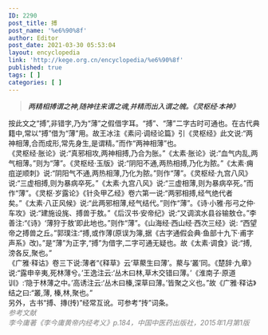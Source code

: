 ```yaml
---
ID: 2290
post_title: 搏
post_name: '%e6%90%8f'
author: Editor
post_date: 2021-03-30 05:53:04
layout: encyclopedia
link: 'http://kege.org.cn/encyclopedia/%e6%90%8f'
published: true
tags: [ ]
categories: [ ]
---
```

<blockquote>
<div><span style="color: #000000;"><em>两精相搏谓之神,随神往来谓之魂,并精而出入谓之魄。<span style="letter-spacing: -0.315px;">《灵枢经·本神》</span></em></span></div></blockquote>
<div></div>
<div>按此文之“搏”,非错字,乃为“薄”之假借字耳。“搏”、“薄”二字古时可通也。在古代典籍中,常以“搏”借为“薄”用。故王冰注《素问·调经论篇》引《灵枢经》此文说:“两神相薄,合而成形,常先身生,是谓精。”而作“两神相薄”也。</div>
<div>《灵枢经·胀论》说:“真邪相攻,两神相搏,乃合为胀。”《太素·胀论》说:“血气内乱,两气相薄。”则为“薄”。《灵枢经·玉版》说:“阴阳不通,两热相搏,乃化为脓。”《太素·痈疽逆顺刺》说:“阴阳气不通,两热相薄,乃化为脓。”则作“薄”。《灵枢经·九宫八风》说:“三虚相搏,则为暴病卒死。”《太素·九宫八风》说:“三虚相薄,则为暴病卒死。”而作“薄”。《灵枢·岁露论》《针灸甲乙经》卷六第一说:“两邪相搏,经气绝代者矣。”《太素·八正风候》说:“此两邪相薄,经气结代。”则作“薄”。《诗·小雅·彤弓之仲·车攻》说:“建施设旄、搏兽于敖。”《后汉书·安帝纪》说:“又调滨水县谷输敖仓。”李善注:“《诗》‘薄狩于敖’即此地也。”则作“薄”。《山海经·西山经·西次三经》说: “西望帝之搏兽之丘。”郭璞注:“搏,或作薄(原误为簿,据《古字通假会典·鱼部十九下·甫字声系》改)。”是“薄”为正字,“搏”为借字,二字可通无疑也。故《太素·调食》说:“搏, 滂各反,聚也。”</div>
<div></div>
<div>《广雅·释诂》卷三下说:薄者“《释草》云‘草藂生曰薄’。藂与‘叢’同。《楚辞·九章》说:“露申辛夷,死林薄兮。’王逸注云:‘丛木曰林,草木交错曰薄。’《淮南子·原道训》:‘隐于林薄之中。’高诱注云:‘丛木曰榛,深草曰薄。’皆聚之义也。”故《广雅·释诂》结之曰:“叢,薄, 榛,林,聚也。”</div>
<div></div>
<div>另外，古书“搏、摶(抟)”经常互讹。可参考“抟”词条。</div>
<div></div>
<div><span style="color: #808080;"><em>参考文献</em></span></div>
<div></div>
<div><span style="color: #808080;"><em>李今庸著《李今庸黄帝内经考义》p.184，中国中医药出版社，2015年1月第1版</em></span></div>
<div></div>
<div></div>